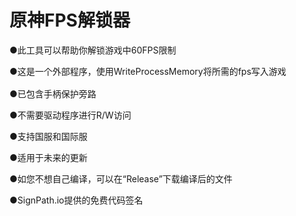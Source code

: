 # 原神FPS解锁器  
●此工具可以帮助你解锁游戏中60FPS限制  
<p style="line-height: 1.6; margin-bottom: 1em;">
●这是一个外部程序，使用WriteProcessMemory将所需的fps写入游戏  

●已包含手柄保护旁路  

●不需要驱动程序进行R/W访问  

●支持国服和国际服  

●适用于未来的更新  

●如您不想自己编译，可以在“Release”下载编译后的文件  

●SignPath.io提供的免费代码签名  

